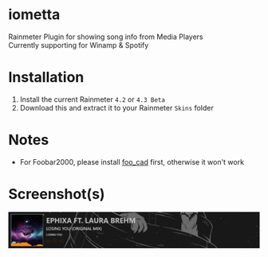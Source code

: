# iometta
Rainmeter Plugin for showing song info from Media Players<br/>
Currently supporting for Winamp & Spotify

# Installation
1. Install the current Rainmeter ```4.2``` or ```4.3 Beta```
2. Download this and extract it to your Rainmeter ```Skins``` folder

# Notes
* For Foobar2000, please install [foo_cad](http://www.dropwizard.io/1.0.2/docs/) first, otherwise it won't work


# Screenshot(s)
![iometta](https://github.com/aircatcher/iometta/blob/master/screenshots/main.png)